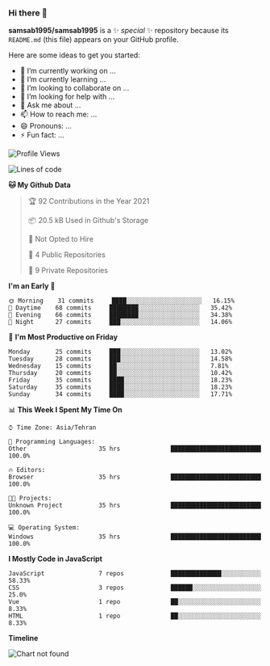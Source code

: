 ### Hi there 👋

**samsab1995/samsab1995** is a ✨ _special_ ✨ repository because its `README.md` (this file) appears on your GitHub profile.

Here are some ideas to get you started:

- 🔭 I’m currently working on ...
- 🌱 I’m currently learning ...
- 👯 I’m looking to collaborate on ...
- 🤔 I’m looking for help with ...
- 💬 Ask me about ...
- 📫 How to reach me: ...
- 😄 Pronouns: ...
- ⚡ Fun fact: ...

<!--START_SECTION:waka-->
![Profile Views](http://img.shields.io/badge/Profile%20Views-28-blue)

![Lines of code](https://img.shields.io/badge/From%20Hello%20World%20I%27ve%20Written-237271%20lines%20of%20code-blue)

**🐱 My Github Data** 

> 🏆 92 Contributions in the Year 2021
 > 
> 📦 20.5 kB Used in Github's Storage 
 > 
> 🚫 Not Opted to Hire
 > 
> 📜 4 Public Repositories 
 > 
> 🔑 9 Private Repositories  
 > 
**I'm an Early 🐤** 

```text
🌞 Morning    31 commits     ████░░░░░░░░░░░░░░░░░░░░░   16.15% 
🌆 Daytime    68 commits     ████████░░░░░░░░░░░░░░░░░   35.42% 
🌃 Evening    66 commits     ████████░░░░░░░░░░░░░░░░░   34.38% 
🌙 Night      27 commits     ███░░░░░░░░░░░░░░░░░░░░░░   14.06%

```
📅 **I'm Most Productive on Friday** 

```text
Monday       25 commits     ███░░░░░░░░░░░░░░░░░░░░░░   13.02% 
Tuesday      28 commits     ███░░░░░░░░░░░░░░░░░░░░░░   14.58% 
Wednesday    15 commits     ██░░░░░░░░░░░░░░░░░░░░░░░   7.81% 
Thursday     20 commits     ██░░░░░░░░░░░░░░░░░░░░░░░   10.42% 
Friday       35 commits     ████░░░░░░░░░░░░░░░░░░░░░   18.23% 
Saturday     35 commits     ████░░░░░░░░░░░░░░░░░░░░░   18.23% 
Sunday       34 commits     ████░░░░░░░░░░░░░░░░░░░░░   17.71%

```


📊 **This Week I Spent My Time On** 

```text
⌚︎ Time Zone: Asia/Tehran

💬 Programming Languages: 
Other                    35 hrs              █████████████████████████   100.0%

🔥 Editors: 
Browser                  35 hrs              █████████████████████████   100.0%

🐱‍💻 Projects: 
Unknown Project          35 hrs              █████████████████████████   100.0%

💻 Operating System: 
Windows                  35 hrs              █████████████████████████   100.0%

```

**I Mostly Code in JavaScript** 

```text
JavaScript               7 repos             ██████████████░░░░░░░░░░░   58.33% 
CSS                      3 repos             ██████░░░░░░░░░░░░░░░░░░░   25.0% 
Vue                      1 repo              ██░░░░░░░░░░░░░░░░░░░░░░░   8.33% 
HTML                     1 repo              ██░░░░░░░░░░░░░░░░░░░░░░░   8.33%

```


**Timeline**

![Chart not found](https://raw.githubusercontent.com/samsab1995/samsab1995/main/charts/bar_graph.png) 


<!--END_SECTION:waka-->
